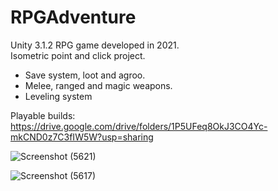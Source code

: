 # RPGAdventure


Unity 3.1.2 RPG game developed in 2021. <br>
Isometric point and click project. <br>
- Save system, loot and agroo.  <br>
- Melee, ranged and magic weapons. <br>
- Leveling system <br>

Playable builds: https://drive.google.com/drive/folders/1P5UFeq8OkJ3CO4Yc-mkCND0z7C3fIW5W?usp=sharing

![Screenshot (5621)](https://github.com/LuisPlasencia/RPGAdventure/assets/60783486/f2cc5fbb-2c57-4ff1-b2b3-ef2697e9cf2f)

![Screenshot (5617)](https://github.com/LuisPlasencia/RPGAdventure/assets/60783486/554b313d-9c85-4c88-850f-64c2bfb7afe5)
